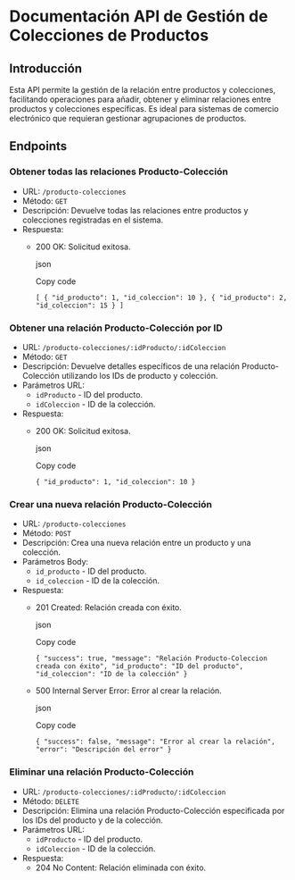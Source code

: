 Documentación API de Gestión de Colecciones de Productos
========================================================

Introducción
------------

Esta API permite la gestión de la relación entre productos y colecciones, facilitando operaciones para añadir, obtener y eliminar relaciones entre productos y colecciones específicas. Es ideal para sistemas de comercio electrónico que requieran gestionar agrupaciones de productos.

Endpoints
---------

### Obtener todas las relaciones Producto-Colección

-   URL: `/producto-colecciones`
-   Método: `GET`
-   Descripción: Devuelve todas las relaciones entre productos y colecciones registradas en el sistema.
-   Respuesta:
    -   200 OK: Solicitud exitosa.

        json

        Copy code

        `[
          {
            "id_producto": 1,
            "id_coleccion": 10
          },
          {
            "id_producto": 2,
            "id_coleccion": 15
          }
        ]`

### Obtener una relación Producto-Colección por ID

-   URL: `/producto-colecciones/:idProducto/:idColeccion`
-   Método: `GET`
-   Descripción: Devuelve detalles específicos de una relación Producto-Colección utilizando los IDs de producto y colección.
-   Parámetros URL:
    -   `idProducto` - ID del producto.
    -   `idColeccion` - ID de la colección.
-   Respuesta:
    -   200 OK: Solicitud exitosa.

        json

        Copy code

        `{
          "id_producto": 1,
          "id_coleccion": 10
        }`

### Crear una nueva relación Producto-Colección

-   URL: `/producto-colecciones`
-   Método: `POST`
-   Descripción: Crea una nueva relación entre un producto y una colección.
-   Parámetros Body:
    -   `id_producto` - ID del producto.
    -   `id_coleccion` - ID de la colección.
-   Respuesta:
    -   201 Created: Relación creada con éxito.

        json

        Copy code

        `{
          "success": true,
          "message": "Relación Producto-Coleccion creada con éxito",
          "id_producto": "ID del producto",
          "id_coleccion": "ID de la colección"
        }`

    -   500 Internal Server Error: Error al crear la relación.

        json

        Copy code

        `{
          "success": false,
          "message": "Error al crear la relación",
          "error": "Descripción del error"
        }`

### Eliminar una relación Producto-Colección

-   URL: `/producto-colecciones/:idProducto/:idColeccion`
-   Método: `DELETE`
-   Descripción: Elimina una relación Producto-Colección especificada por los IDs del producto y de la colección.
-   Parámetros URL:
    -   `idProducto` - ID del producto.
    -   `idColeccion` - ID de la colección.
-   Respuesta:
    -   204 No Content: Relación eliminada con éxito.